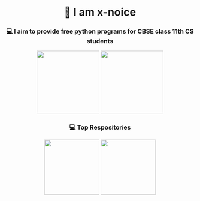 <h1 align = 'center'>🦆 I am x-noice</h1>
<h3 align = 'center'>💻 I aim to provide free python programs for CBSE class 11th CS students</h3>
<div align = 'center'>
<img src ="https://github-readme-stats.vercel.app/api?username=x-noice&show_icons=true&theme=tokyonight&hide_border=true" height = "167px">
<img src = "https://github-readme-stats.vercel.app/api/top-langs/?username=x-noice&layout=compact&theme=tokyonight&hide_border=true" height = "167px">
</div>
<div align = 'center'>
<h3>💻️ Top Respositories</h3>
<img src = "https://github-readme-stats.vercel.app/api/pin/?username=x-noice&repo=Tic-Tac-Toe&theme=tokyonight&hide_border=true" height = "147px">
<img src = "https://github-readme-stats.vercel.app/api/pin/?username=x-noice&repo=Hangman&theme=tokyonight&hide_border=true" height = "147px">
</div>
